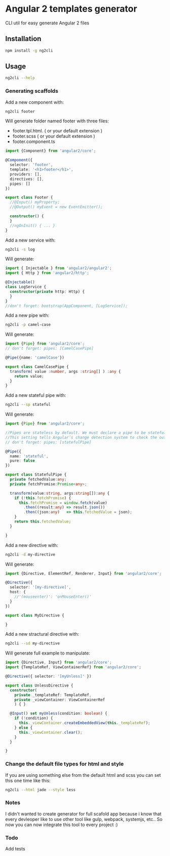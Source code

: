 # Angular 2 templates generator

CLI util for easy generate Angular 2 files
## Installation

```bash
npm install -g ng2cli
```

## Usage

```bash
ng2cli --help
```

### Generating scaffolds

Add a new component with:
```bash
ng2cli footer
```
Will generate folder named footer with three files:
- footer.tpl.html. ( or your default extension )
- footer.scss ( or your default extension )
- footer.component.ts
```ts
import {Component} from 'angular2/core';

@Component({
  selector: 'footer',
  template: '<h1>footer</h1>',
  providers: [],
  directives: [],
  pipes: []
})

export class Footer {
  //@Input() myProperty;
  //@Output() myEvent = new EventEmitter();

  constructor() {
  }
  //ngOnInit() { ... }
}
```

Add a new service with:
```bash
ng2cli -s log
```
Will generate:
```ts
import { Injectable } from 'angular2/angular2';
import { Http } from 'angular2/http';

@Injectable()
class LogService {
  constructor(private http: Http) {
  }
}
//don't forget: bootstrap(AppComponent, [LogService]);
```

Add a new pipe with:
```bash
ng2cli -p camel-case
```
Will generate:
```ts
import {Pipe} from 'angular2/core';
// don't forget: pipes: [CamelCasePipe]

@Pipe({name: 'camelCase'})

export class CamelCasePipe {
  transform( value :number, args :string[] ) :any {
    return value;
  }
}

```

Add a new stateful pipe with:
```bash
ng2cli --sp stateful
```
Will generate:
```ts
import {Pipe} from 'angular2/core';

//Pipes are stateless by default. We must declare a pipe to be stateful by setting the pure property of the @Pipe decorator to false.
//This setting tells Angular’s change detection system to check the output of this pipe each cycle, whether its input has changed or not.
// don't forget: pipes: [statefulPipe]

@Pipe({
  name: 'stateful',
  pure: false
})

export class StatefulPipe {
  private fetchedValue:any;
  private fetchPromise:Promise<any>;

  transform(value:string, args:string[]):any {
    if (!this.fetchPromise) {
      this.fetchPromise = window.fetch(value)
        .then((result:any) => result.json())
        .then((json:any)   => this.fetchedValue = json);
    }
    return this.fetchedValue;
  }

}
```

Add a new directive with:
```bash
ng2cli -d my-directive
```
Will generate:
```ts
import {Directive, ElementRef, Renderer, Input} from 'angular2/core';

@Directive({
  selector: '[my-directive]',
  host: {
    //'(mouseenter)': 'onMouseEnter()'
  }
})

export class MyDirective {

}
```
Add a new stractural directive with:
```bash
ng2cli --sd my-directive
```
Will generate full example to manipulate:
```ts
import {Directive, Input} from 'angular2/core';
import {TemplateRef, ViewContainerRef} from 'angular2/core';

@Directive({ selector: '[myUnless]' })

export class UnlessDirective {
  constructor(
    private _templateRef: TemplateRef,
    private _viewContainer: ViewContainerRef
    ) { }

  @Input() set myUnless(condition: boolean) {
    if (!condition) {
      this._viewContainer.createEmbeddedView(this._templateRef);
    } else {
      this._viewContainer.clear();
    }
  }

}
```

### Change the default file types for html and style
If you are using something else from the default html and scss you can set this one time like this:
```bash
ng2cli --html jade --style less
```

### Notes
I didn't wanted to create generator for full scafold app because i know that every devleoper like to use other tool like gulp, webpack, systemjs, etc..
So now you can now integrate this tool to every project :)

### Todo
Add tests





